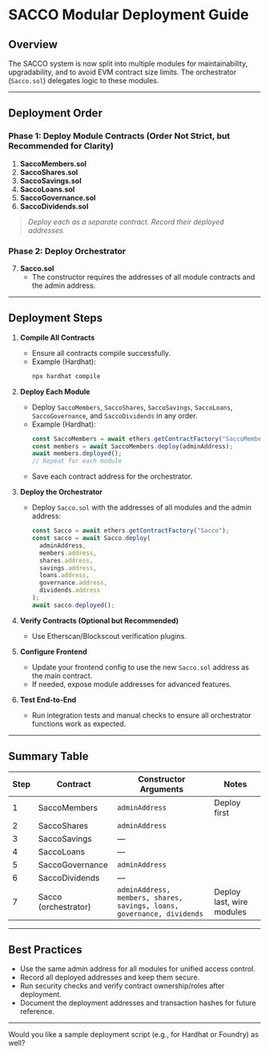 # SACCO Modular Deployment Guide

## Overview
The SACCO system is now split into multiple modules for maintainability, upgradability, and to avoid EVM contract size limits. The orchestrator (`Sacco.sol`) delegates logic to these modules.

---

## Deployment Order

### Phase 1: Deploy Module Contracts (Order Not Strict, but Recommended for Clarity)
1. **SaccoMembers.sol**
2. **SaccoShares.sol**
3. **SaccoSavings.sol**
4. **SaccoLoans.sol**
5. **SaccoGovernance.sol**
6. **SaccoDividends.sol**

> _Deploy each as a separate contract. Record their deployed addresses._

### Phase 2: Deploy Orchestrator
7. **Sacco.sol**
   - The constructor requires the addresses of all module contracts and the admin address.

---

## Deployment Steps

1. **Compile All Contracts**
   - Ensure all contracts compile successfully.
   - Example (Hardhat):  
     ```bash
     npx hardhat compile
     ```

2. **Deploy Each Module**
   - Deploy `SaccoMembers`, `SaccoShares`, `SaccoSavings`, `SaccoLoans`, `SaccoGovernance`, and `SaccoDividends` in any order.
   - Example (Hardhat):  
     ```js
     const SaccoMembers = await ethers.getContractFactory("SaccoMembers");
     const members = await SaccoMembers.deploy(adminAddress);
     await members.deployed();
     // Repeat for each module
     ```
   - Save each contract address for the orchestrator.

3. **Deploy the Orchestrator**
   - Deploy `Sacco.sol` with the addresses of all modules and the admin address:
     ```js
     const Sacco = await ethers.getContractFactory("Sacco");
     const sacco = await Sacco.deploy(
       adminAddress,
       members.address,
       shares.address,
       savings.address,
       loans.address,
       governance.address,
       dividends.address
     );
     await sacco.deployed();
     ```

4. **Verify Contracts (Optional but Recommended)**
   - Use Etherscan/Blockscout verification plugins.

5. **Configure Frontend**
   - Update your frontend config to use the new `Sacco.sol` address as the main contract.
   - If needed, expose module addresses for advanced features.

6. **Test End-to-End**
   - Run integration tests and manual checks to ensure all orchestrator functions work as expected.

---

## Summary Table

| Step | Contract           | Constructor Arguments                | Notes                        |
|------|--------------------|--------------------------------------|------------------------------|
| 1    | SaccoMembers       | `adminAddress`                       | Deploy first                 |
| 2    | SaccoShares        | `adminAddress`                       |                              |
| 3    | SaccoSavings       | —                                    |                              |
| 4    | SaccoLoans         | —                                    |                              |
| 5    | SaccoGovernance    | `adminAddress`                       |                              |
| 6    | SaccoDividends     | —                                    |                              |
| 7    | Sacco (orchestrator)| `adminAddress, members, shares, savings, loans, governance, dividends` | Deploy last, wire modules    |

---

## Best Practices
- Use the same admin address for all modules for unified access control.
- Record all deployed addresses and keep them secure.
- Run security checks and verify contract ownership/roles after deployment.
- Document the deployment addresses and transaction hashes for future reference.

---

Would you like a sample deployment script (e.g., for Hardhat or Foundry) as well?
